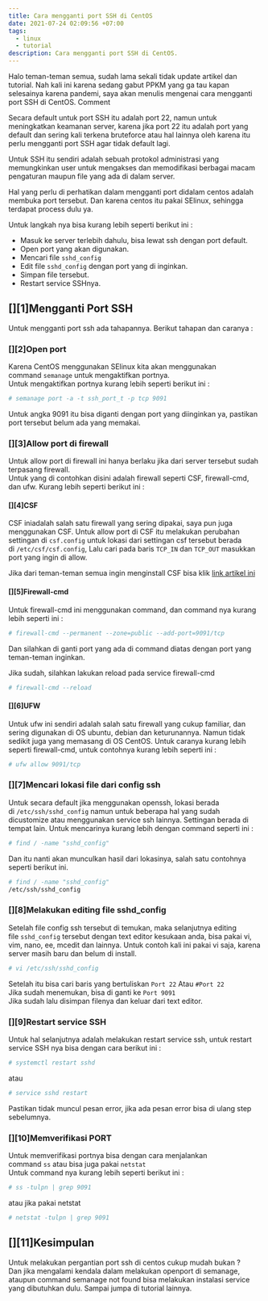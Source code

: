 ```yaml
---
title: Cara mengganti port SSH di CentOS
date: 2021-07-24 02:09:56 +07:00
tags:
  - linux
  - tutorial
description: Cara mengganti port SSH di CentOS.
---
```

Halo teman-teman semua, sudah lama sekali tidak update artikel dan tutorial. Nah kali ini karena sedang gabut PPKM yang ga tau kapan selesainya karena pandemi, saya akan menulis mengenai cara mengganti port SSH di CentOS.&nbsp;Comment

Secara default untuk port SSH itu adalah port 22, namun untuk meningkatkan keamanan server, karena jika port 22 itu adalah port yang default dan sering kali terkena bruteforce atau hal lainnya oleh karena itu perlu mengganti port SSH agar tidak default lagi.

Untuk SSH itu sendiri adalah sebuah protokol administrasi yang memungkinkan user untuk mengakses dan memodifikasi berbagai macam pengaturan maupun file yang ada di dalam server.

Hal yang perlu di perhatikan dalam mengganti port didalam centos adalah membuka port tersebut. Dan karena centos itu pakai SElinux, sehingga terdapat process dulu ya.

Untuk langkah nya bisa kurang lebih seperti berikut ini :

- Masuk ke server terlebih dahulu, bisa lewat ssh dengan port default.
- Open port yang akan digunakan.
- Mencari file&nbsp;<code>sshd_config</code>
- Edit file&nbsp;<code>sshd_config</code>&nbsp;dengan port yang di inginkan.
- Simpan file tersebut.
- Restart service SSHnya.


## [][1]Mengganti Port SSH 

Untuk mengganti port ssh ada tahapannya. Berikut tahapan dan caranya :

### [][2]Open port 

Karena CentOS menggunakan SElinux kita akan menggunakan command&nbsp;`semanage`&nbsp;untuk mengaktifkan portnya.  
Untuk mengaktifkan portnya kurang lebih seperti berikut ini :

```bash
# semanage port -a -t ssh_port_t -p tcp 9091
```

Untuk angka 9091 itu bisa diganti dengan port yang diinginkan ya, pastikan port tersebut belum ada yang memakai.

### [][3]Allow port di firewall 

Untuk allow port di firewall ini hanya berlaku jika dari server tersebut sudah terpasang firewall.  
Untuk yang di contohkan disini adalah firewall seperti CSF, firewall-cmd, dan ufw. Kurang lebih seperti berikut ini :

#### [][4]CSF 

CSF iniadalah salah satu firewall yang sering dipakai, saya pun juga menggunakan CSF. Untuk allow port di CSF itu melakukan perubahan settingan di&nbsp;`csf.config`&nbsp;untuk lokasi dari settingan csf tersebut berada di&nbsp;`/etc/csf/csf.config`, Lalu cari pada baris&nbsp;`TCP_IN`&nbsp;dan&nbsp;`TCP_OUT`&nbsp;masukkan port yang ingin di allow.

Jika dari teman-teman semua ingin menginstall CSF bisa klik&nbsp;<a href="https://tulisan.masdzub.com/install-csf-configserver-security-firewall-di-centos-8.aspx" target="_blank" rel="noreferrer noopener">link artikel ini</a>

#### [][5]Firewall-cmd 

Untuk firewall-cmd ini menggunakan command, dan command nya kurang lebih seperti ini :

```bash
# firewall-cmd --permanent --zone=public --add-port=9091/tcp
```

Dan silahkan di ganti port yang ada di command diatas dengan port yang teman-teman inginkan.

Jika sudah, silahkan lakukan reload pada service firewall-cmd

```bash
# firewall-cmd --reload
```

#### [][6]UFW 

Untuk ufw ini sendiri adalah salah satu firewall yang cukup familiar, dan sering digunakan di OS ubuntu, debian dan keturunannya. Namun tidak sedikit juga yang memasang di OS CentOS. Untuk caranya kurang lebih seperti firewall-cmd, untuk contohnya kurang lebih seperti ini :

```bash
# ufw allow 9091/tcp
```

### [][7]Mencari lokasi file dari config ssh 

Untuk secara default jika menggunakan openssh, lokasi berada di&nbsp;`/etc/ssh/sshd_config`&nbsp;namun untuk beberapa hal yang sudah dicustomize atau menggunakan service ssh lainnya. Settingan berada di tempat lain. Untuk mencarinya kurang lebih dengan command seperti ini :

```bash
# find / -name "sshd_config"
```

Dan itu nanti akan munculkan hasil dari lokasinya, salah satu contohnya seperti berikut ini.

```bash
# find / -name "sshd_config"
/etc/ssh/sshd_config
```

### [][8]Melakukan editing file sshd_config 

Setelah file config ssh tersebut di temukan, maka selanjutnya editing file&nbsp;`sshd_config`&nbsp;tersebut dengan text editor kesukaan anda, bisa pakai vi, vim, nano, ee, mcedit dan lainnya. Untuk contoh kali ini pakai vi saja, karena server masih baru dan belum di install.

```bash
# vi /etc/ssh/sshd_config
```

Setelah itu bisa cari baris yang bertuliskan&nbsp;`Port 22`&nbsp;Atau&nbsp;`#Port 22`  
Jika sudah menemukan, bisa di ganti ke&nbsp;`Port 9091`  
Jika sudah lalu disimpan filenya dan keluar dari text editor.

### [][9]Restart service SSH 

Untuk hal selanjutnya adalah melakukan restart service ssh, untuk restart service SSH nya bisa dengan cara berikut ini :

```bash
# systemctl restart sshd
```

atau

```bash
# service sshd restart
```

Pastikan tidak muncul pesan error, jika ada pesan error bisa di ulang step sebelumnya.

### [][10]Memverifikasi PORT 

Untuk memverifikasi portnya bisa dengan cara menjalankan command&nbsp;`ss`&nbsp;atau bisa juga pakai&nbsp;`netstat`  
Untuk command nya kurang lebih seperti berikut ini :

```bash
# ss -tulpn | grep 9091
```

atau jika pakai netstat

```bash
# netstat -tulpn | grep 9091
```

## [][11]Kesimpulan 

Untuk melakukan pergantian port ssh di centos cukup mudah bukan ?  
Dan jika mengalami kendala dalam melakukan openport di semanage, ataupun command semanage not found bisa melakukan instalasi service yang dibutuhkan dulu. Sampai jumpa di tutorial lainnya.
